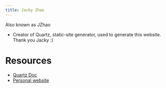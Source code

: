 ```yaml
---
title: Jacky Zhao
---
```

Also known as JZhao
- Creator of Quartz, static-site generator, used to generate this website. Thank you Jacky :)

# Resources
- [Quartz Doc](https://quartz.jzhao.xyz/)
- [Personal website](https://jzhao.xyz/)
